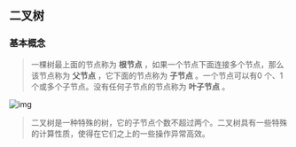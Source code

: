 ## 二叉树

### 基本概念

>一棵树最上面的节点称为 **根节点** ，如果一个节点下面连接多个节点，那么该节点称为 **父节点** ，它下面的节点称为 **子节点** 。一个节点可以有0 个、1 个或多个子节点。没有任何子节点的节点称为 **叶子节点** 。

![img](http://wx3.sinaimg.cn/large/7235c1ccgy1fdsf96ricfj20g20b6q4d.jpg "一棵树的局部")

>二叉树是一种特殊的树，它的子节点个数不超过两个。二叉树具有一些特殊的计算性质，使得在它们之上的一些操作异常高效。